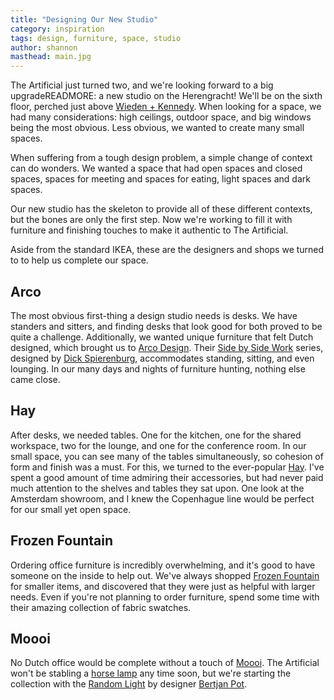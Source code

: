 ```yaml
---
title: "Designing Our New Studio"
category: inspiration
tags: design, furniture, space, studio
author: shannon
masthead: main.jpg
---
```


The Artificial just turned two, and we're looking forward to a big upgradeREADMORE: a new studio on the Herengracht! We'll be on the sixth floor, perched just above [Wieden + Kennedy](http://www.wk.com). When looking for a space, we had many considerations: high ceilings, outdoor space, and big windows being the most obvious. Less obvious, we wanted to create many small spaces.

When suffering from a tough design problem, a simple change of context can do wonders. We wanted a space that had open spaces and closed spaces, spaces for meeting and spaces for eating, light spaces and dark spaces.

Our new studio has the skeleton to provide all of these different contexts, but the bones are only the first step. Now we're working to fill it with furniture and finishing touches to make it authentic to The Artificial.

Aside from the standard IKEA, these are the designers and shops we turned to to help us complete our space.

## Arco
The most obvious first-thing a design studio needs is desks. We have standers and sitters, and finding desks that look good for both proved to be quite a challenge. Additionally, we wanted unique furniture that felt Dutch designed, which brought us to [Arco Design](http://www.arco.nl). Their [Side	by Side Work](http://www.arco.nl/side-by-side-highback-clone-nl.html) series, designed by [Dick Spierenburg](http://www.spierenburgstudio.com), accommodates standing, sitting, and even lounging. In our many days and nights of furniture hunting, nothing else came close.

## Hay
After desks, we needed tables. One for the kitchen, one for the shared workspace, two for the lounge, and one for the conference room. In our small space, you can see many of the tables simultaneously, so cohesion of form and finish was a must. For this, we turned to the ever-popular [Hay](http://www.hay.dk/). I've spent a good amount of time admiring their accessories, but had never paid much attention to the shelves and tables they sat upon. One look at the Amsterdam showroom, and I knew the Copenhague line would be perfect for our small yet open space.

## Frozen Fountain
Ordering office furniture is incredibly overwhelming, and it's good to have someone on the inside to help out. We've always shopped [Frozen Fountain](http://www.frozenfountain.nl) for smaller items, and discovered that they were just as helpful with  larger needs. Even if you're not planning to order furniture, spend some time with their amazing collection of fabric swatches.

## Moooi
No Dutch office would be complete without a touch of [Moooi](http://www.moooi.com). The Artificial won't be stabling a [horse lamp](http://www.moooi.com/products/horse-lamp) any time soon, but we're starting the collection with the [Random Light](http://www.moooi.com/products/random-light) by designer [Bertjan Pot](http://www.bertjanpot.nl).
